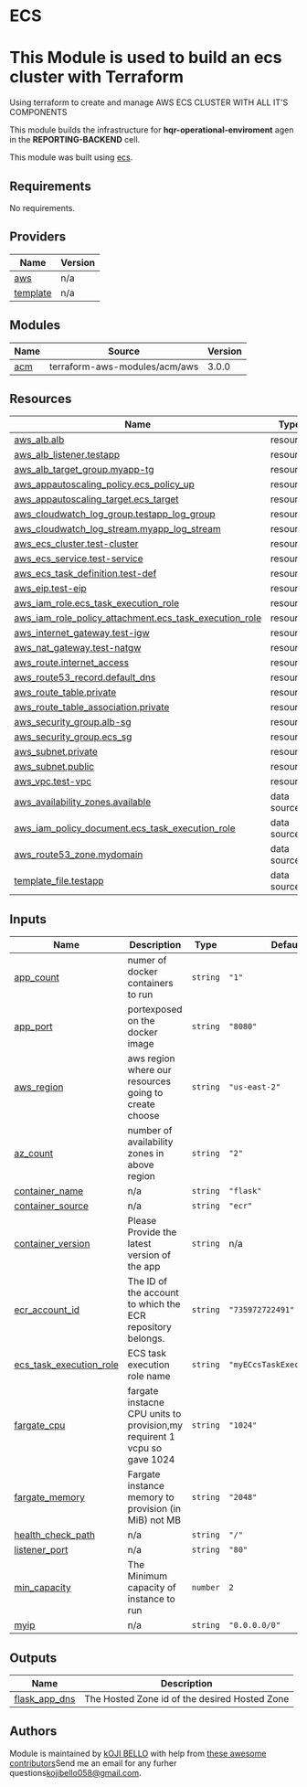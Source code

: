 # ECS 
# This Module is used to build an ecs cluster with Terraform
Using terraform to create and manage AWS ECS CLUSTER WITH ALL IT'S COMPONENTS 

This module builds the infrastructure for **hqr-operational-enviroment** agen in the **REPORTING-BACKEND** cell.

This module was built using [ecs](https://github.com/Bkoji1150/ecs.git).

<!-- prettier-ignore-start -->
<!-- BEGINNING OF PRE-COMMIT-TERRAFORM DOCS HOOK -->
## Requirements

No requirements.

## Providers

| Name | Version |
|------|---------|
| <a name="provider_aws"></a> [aws](#provider\_aws) | n/a |
| <a name="provider_template"></a> [template](#provider\_template) | n/a |

## Modules

| Name | Source | Version |
|------|--------|---------|
| <a name="module_acm"></a> [acm](#module\_acm) | terraform-aws-modules/acm/aws | 3.0.0 |

## Resources

| Name | Type |
|------|------|
| [aws_alb.alb](https://registry.terraform.io/providers/hashicorp/aws/latest/docs/resources/alb) | resource |
| [aws_alb_listener.testapp](https://registry.terraform.io/providers/hashicorp/aws/latest/docs/resources/alb_listener) | resource |
| [aws_alb_target_group.myapp-tg](https://registry.terraform.io/providers/hashicorp/aws/latest/docs/resources/alb_target_group) | resource |
| [aws_appautoscaling_policy.ecs_policy_up](https://registry.terraform.io/providers/hashicorp/aws/latest/docs/resources/appautoscaling_policy) | resource |
| [aws_appautoscaling_target.ecs_target](https://registry.terraform.io/providers/hashicorp/aws/latest/docs/resources/appautoscaling_target) | resource |
| [aws_cloudwatch_log_group.testapp_log_group](https://registry.terraform.io/providers/hashicorp/aws/latest/docs/resources/cloudwatch_log_group) | resource |
| [aws_cloudwatch_log_stream.myapp_log_stream](https://registry.terraform.io/providers/hashicorp/aws/latest/docs/resources/cloudwatch_log_stream) | resource |
| [aws_ecs_cluster.test-cluster](https://registry.terraform.io/providers/hashicorp/aws/latest/docs/resources/ecs_cluster) | resource |
| [aws_ecs_service.test-service](https://registry.terraform.io/providers/hashicorp/aws/latest/docs/resources/ecs_service) | resource |
| [aws_ecs_task_definition.test-def](https://registry.terraform.io/providers/hashicorp/aws/latest/docs/resources/ecs_task_definition) | resource |
| [aws_eip.test-eip](https://registry.terraform.io/providers/hashicorp/aws/latest/docs/resources/eip) | resource |
| [aws_iam_role.ecs_task_execution_role](https://registry.terraform.io/providers/hashicorp/aws/latest/docs/resources/iam_role) | resource |
| [aws_iam_role_policy_attachment.ecs_task_execution_role](https://registry.terraform.io/providers/hashicorp/aws/latest/docs/resources/iam_role_policy_attachment) | resource |
| [aws_internet_gateway.test-igw](https://registry.terraform.io/providers/hashicorp/aws/latest/docs/resources/internet_gateway) | resource |
| [aws_nat_gateway.test-natgw](https://registry.terraform.io/providers/hashicorp/aws/latest/docs/resources/nat_gateway) | resource |
| [aws_route.internet_access](https://registry.terraform.io/providers/hashicorp/aws/latest/docs/resources/route) | resource |
| [aws_route53_record.default_dns](https://registry.terraform.io/providers/hashicorp/aws/latest/docs/resources/route53_record) | resource |
| [aws_route_table.private](https://registry.terraform.io/providers/hashicorp/aws/latest/docs/resources/route_table) | resource |
| [aws_route_table_association.private](https://registry.terraform.io/providers/hashicorp/aws/latest/docs/resources/route_table_association) | resource |
| [aws_security_group.alb-sg](https://registry.terraform.io/providers/hashicorp/aws/latest/docs/resources/security_group) | resource |
| [aws_security_group.ecs_sg](https://registry.terraform.io/providers/hashicorp/aws/latest/docs/resources/security_group) | resource |
| [aws_subnet.private](https://registry.terraform.io/providers/hashicorp/aws/latest/docs/resources/subnet) | resource |
| [aws_subnet.public](https://registry.terraform.io/providers/hashicorp/aws/latest/docs/resources/subnet) | resource |
| [aws_vpc.test-vpc](https://registry.terraform.io/providers/hashicorp/aws/latest/docs/resources/vpc) | resource |
| [aws_availability_zones.available](https://registry.terraform.io/providers/hashicorp/aws/latest/docs/data-sources/availability_zones) | data source |
| [aws_iam_policy_document.ecs_task_execution_role](https://registry.terraform.io/providers/hashicorp/aws/latest/docs/data-sources/iam_policy_document) | data source |
| [aws_route53_zone.mydomain](https://registry.terraform.io/providers/hashicorp/aws/latest/docs/data-sources/route53_zone) | data source |
| [template_file.testapp](https://registry.terraform.io/providers/hashicorp/template/latest/docs/data-sources/file) | data source |

## Inputs

| Name | Description | Type | Default | Required |
|------|-------------|------|---------|:--------:|
| <a name="input_app_count"></a> [app\_count](#input\_app\_count) | numer of docker containers to run | `string` | `"1"` | no |
| <a name="input_app_port"></a> [app\_port](#input\_app\_port) | portexposed on the docker image | `string` | `"8080"` | no |
| <a name="input_aws_region"></a> [aws\_region](#input\_aws\_region) | aws region where our resources going to create choose | `string` | `"us-east-2"` | no |
| <a name="input_az_count"></a> [az\_count](#input\_az\_count) | number of availability zones in above region | `string` | `"2"` | no |
| <a name="input_container_name"></a> [container\_name](#input\_container\_name) | n/a | `string` | `"flask"` | no |
| <a name="input_container_source"></a> [container\_source](#input\_container\_source) | n/a | `string` | `"ecr"` | no |
| <a name="input_container_version"></a> [container\_version](#input\_container\_version) | Please Provide the latest version of the app | `string` | n/a | yes |
| <a name="input_ecr_account_id"></a> [ecr\_account\_id](#input\_ecr\_account\_id) | The ID of the account to which the ECR repository belongs. | `string` | `"735972722491"` | no |
| <a name="input_ecs_task_execution_role"></a> [ecs\_task\_execution\_role](#input\_ecs\_task\_execution\_role) | ECS task execution role name | `string` | `"myECcsTaskExecutionRole"` | no |
| <a name="input_fargate_cpu"></a> [fargate\_cpu](#input\_fargate\_cpu) | fargate instacne CPU units to provision,my requirent 1 vcpu so gave 1024 | `string` | `"1024"` | no |
| <a name="input_fargate_memory"></a> [fargate\_memory](#input\_fargate\_memory) | Fargate instance memory to provision (in MiB) not MB | `string` | `"2048"` | no |
| <a name="input_health_check_path"></a> [health\_check\_path](#input\_health\_check\_path) | n/a | `string` | `"/"` | no |
| <a name="input_listener_port"></a> [listener\_port](#input\_listener\_port) | n/a | `string` | `"80"` | no |
| <a name="input_min_capacity"></a> [min\_capacity](#input\_min\_capacity) | The Minimum capacity of instance to run | `number` | `2` | no |
| <a name="input_myip"></a> [myip](#input\_myip) | n/a | `string` | `"0.0.0.0/0"` | no |

## Outputs

| Name | Description |
|------|-------------|
| <a name="output_flask_app_dns"></a> [flask\_app\_dns](#output\_flask\_app\_dns) | The Hosted Zone id of the desired Hosted Zone |
<!-- END OF PRE-COMMIT-TERRAFORM DOCS HOOK -->
## Authors

Module is maintained by [kOJI BELLO](https://github.com/antonbabenko) with help from [these awesome contributors](https://github.com/terraform-aws-modules/terraform-aws-autoscaling/graphs/contributors)Send me an email for any furher questions[kojibello058@gmail.com](kojibello058@gmail.com).
